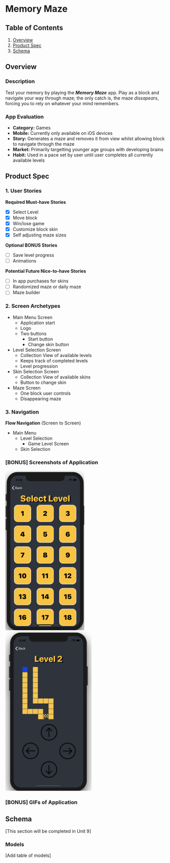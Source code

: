 # Memory Maze

## Table of Contents
1. [Overview](#Overview)
1. [Product Spec](#Product-Spec)
2. [Schema](#Schema)

## Overview
### Description
Test your memory by playing the **_Memory Maze_** app. Play as a block and navigate your way through maze; the only catch is, the maze *dissapears*, forcing you to rely on whatever your mind remembers. 

### App Evaluation
- **Category:** Games
- **Mobile:** Currently only available on iOS devices
- **Story:** Generates a maze and removes it from view whilst allowing block to navigate through the maze
- **Market:** Primarily targetting younger age groups with developing brains
- **Habit:** Used in a pace set by user until user completes all currently available levels

## Product Spec
### 1. User Stories
**Required Must-have Stories**
* [x] Select Level
* [x] Move block
* [x] Win/lose game
* [x] Customize block skin
* [x] Self adjusting maze sizes

**Optional BONUS Stories**
* [ ] Save level progress
* [ ] Animations

**Potential Future Nice-to-have Stories**
* [ ] In app purchases for skins
* [ ] Randomized maze or daily maze
* [ ] Maze builder

### 2. Screen Archetypes
* Main Menu Screen
   * Application start
   * Logo
   * Two buttons
      * Start button
      * Change skin button
* Level Selection Screen
   * Collection View of available levels
   * Keeps track of completed levels
   * Level progression
* Skin Selection Screen
   * Collection View of available skins
   * Button to change skin
* Maze Screen
   * One block user controls
   * Disappearing maze

### 3. Navigation
**Flow Navigation** (Screen to Screen)
* Main Menu
   * Level Selection
      * Game Level Screen
   * Skin Selection
   
### [BONUS] Screenshots of Application
<p float="left">
  <img src="https://github.com/garry737/MemoryMaze/blob/master/Screenshots/Level%20Select%20Screen.png" height="500">
  <img src="https://github.com/garry737/MemoryMaze/blob/master/Screenshots/Maze%20Game%20Screen.png" height="500">
</p>

### [BONUS] GIFs of Application

## Schema 
[This section will be completed in Unit 9]
### Models
[Add table of models]
